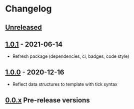 # Changelog

## [Unreleased][unreleased]

## [1.0.1][] - 2021-06-14

- Refresh package (dependencies, ci, badges, code style)

## [1.0.0][] - 2020-12-16

- Reflect data structures to template with tick syntax

## [0.0.x][] Pre-release versions

[unreleased]: https://github.com/metarhia/tickplate/compare/v1.0.1...HEAD
[1.0.1]: https://github.com/metarhia/tickplate/compare/v1.0.0...v1.0.1
[1.0.0]: https://github.com/metarhia/tickplate/compare/v0.0.x...v1.0.0
[0.0.x]: https://github.com/metarhia/tickplate/releases/tag/v0.0.x
